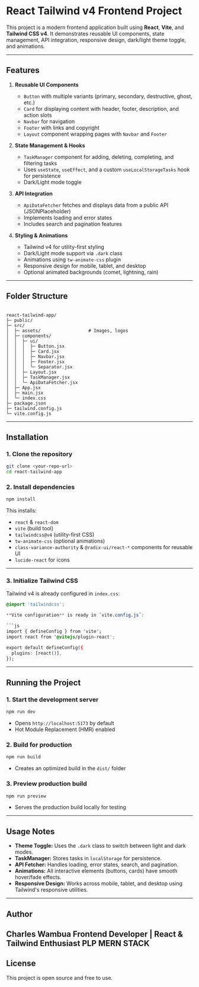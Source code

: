 
# React Tailwind v4 Frontend Project


This project is a modern frontend application built using **React**, **Vite**, and **Tailwind CSS v4**. It demonstrates reusable UI components, state management, API integration, responsive design, dark/light theme toggle, and animations.

---

## Features

1. **Reusable UI Components**
   - `Button` with multiple variants (primary, secondary, destructive, ghost, etc.)
   - `Card` for displaying content with header, footer, description, and action slots
   - `Navbar` for navigation
   - `Footer` with links and copyright
   - `Layout` component wrapping pages with `Navbar` and `Footer`

2. **State Management & Hooks**
   - `TaskManager` component for adding, deleting, completing, and filtering tasks
   - Uses `useState`, `useEffect`, and a custom `useLocalStorageTasks` hook for persistence
   - Dark/Light mode toggle

3. **API Integration**
   - `ApiDataFetcher` fetches and displays data from a public API (JSONPlaceholder)
   - Implements loading and error states
   - Includes search and pagination features

4. **Styling & Animations**
   - Tailwind v4 for utility-first styling
   - Dark/Light mode support via `.dark` class
   - Animations using `tw-animate-css` plugin
   - Responsive design for mobile, tablet, and desktop
   - Optional animated backgrounds (comet, lightning, rain)

---

## Folder Structure

```

react-tailwind-app/
├─ public/
├─ src/
│  ├─ assets/                  # Images, logos
│  ├─ components/
│  │  ├─ ui/
│  │  │  ├─ Button.jsx
│  │  │  ├─ Card.jsx
│  │  │  ├─ Navbar.jsx
│  │  │  ├─ Footer.jsx
│  │  │  └─ Separator.jsx
│  │  ├─ Layout.jsx
│  │  ├─ TaskManager.jsx
│  │  └─ ApiDataFetcher.jsx
│  ├─ App.jsx
│  ├─ main.jsx
│  └─ index.css
├─ package.json
├─ tailwind.config.js
└─ vite.config.js

````

---

## Installation

### 1. Clone the repository

```bash
git clone <your-repo-url>
cd react-tailwind-app
````

### 2. Install dependencies

```bash
npm install
```

This installs:

* `react` & `react-dom`
* `vite` (build tool)
* `tailwindcss@v4` (utility-first CSS)
* `tw-animate-css` (optional animations)
* `class-variance-authority` & `@radix-ui/react-*` components for reusable UI
* `lucide-react` for icons

---

### 3. Initialize Tailwind CSS

Tailwind v4 is already configured in `index.css`:

```css
@import 'tailwindcss';

**Vite configuration** is ready in `vite.config.js`:

```js
import { defineConfig } from 'vite';
import react from '@vitejs/plugin-react';

export default defineConfig({
  plugins: [react()],
});
```

---

## Running the Project

### 1. Start the development server

```bash
npm run dev
```

* Opens `http://localhost:5173` by default
* Hot Module Replacement (HMR) enabled

### 2. Build for production

```bash
npm run build
```

* Creates an optimized build in the `dist/` folder

### 3. Preview production build

```bash
npm run preview
```

* Serves the production build locally for testing

---

## Usage Notes

* **Theme Toggle:** Uses the `.dark` class to switch between light and dark modes.
* **TaskManager:** Stores tasks in `localStorage` for persistence.
* **API Fetcher:** Handles loading, error states, search, and pagination.
* **Animations:** All interactive elements (buttons, cards) have smooth hover/fade effects.
* **Responsive Design:** Works across mobile, tablet, and desktop using Tailwind's responsive utilities.

---

## Author

**Charles Wambua**
Frontend Developer | React & Tailwind Enthusiast
PLP MERN STACK
---

## License

This project is open source and free to use.
